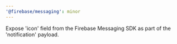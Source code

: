 ```yaml
---
'@firebase/messaging': minor
---
```


Expose 'icon' field from the Firebase Messaging SDK as part of the 'notification' payload.
